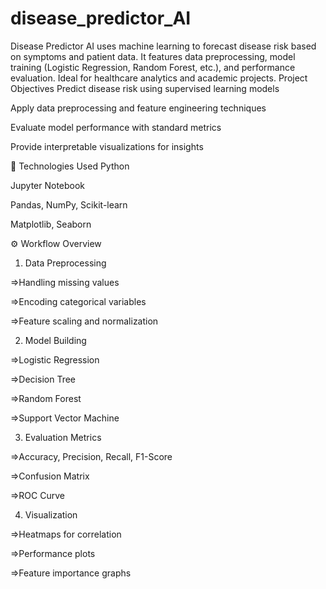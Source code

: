 # disease_predictor_AI
Disease Predictor AI uses machine learning to forecast disease risk based on symptoms and patient data. It features data preprocessing, model training (Logistic Regression, Random Forest, etc.), and performance evaluation. Ideal for healthcare analytics and academic projects.
Project Objectives
Predict disease risk using supervised learning models

Apply data preprocessing and feature engineering techniques

Evaluate model performance with standard metrics

Provide interpretable visualizations for insights

🧪 Technologies Used
Python

Jupyter Notebook

Pandas, NumPy, Scikit-learn

Matplotlib, Seaborn

⚙️ Workflow Overview
1. Data Preprocessing

=>Handling missing values

=>Encoding categorical variables

=>Feature scaling and normalization

2. Model Building

=>Logistic Regression

=>Decision Tree

=>Random Forest

=>Support Vector Machine

3. Evaluation Metrics

=>Accuracy, Precision, Recall, F1-Score

=>Confusion Matrix

=>ROC Curve

4. Visualization

=>Heatmaps for correlation

=>Performance plots

=>Feature importance graphs
